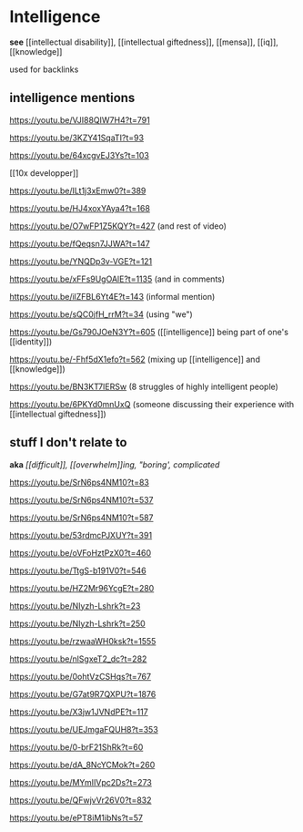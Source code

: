 # Intelligence

**see** [[intellectual disability]], [[intellectual giftedness]], [[mensa]], [[iq]], [[knowledge]]

used for backlinks

## intelligence mentions

<https://youtu.be/VJI88QIW7H4?t=791>

<https://youtu.be/3KZY41SqaTI?t=93>

<https://youtu.be/64xcgvEJ3Ys?t=103>

[[10x developper]]

<https://youtu.be/ILt1j3xEmw0?t=389>

<https://youtu.be/HJ4xoxYAya4?t=168>

<https://youtu.be/O7wFP1Z5KQY?t=427> (and rest of video)

<https://youtu.be/fQeqsn7JJWA?t=147>

<https://youtu.be/YNQDp3v-VGE?t=121>

<https://youtu.be/xFFs9UgOAlE?t=1135> (and in comments)

<https://youtu.be/ilZFBL6Yt4E?t=143> (informal mention)

<https://youtu.be/sQC0jfH_rrM?t=34> (using "we")

<https://youtu.be/Gs790JOeN3Y?t=605> ([[intelligence]] being part of one's [[identity]])

<https://youtu.be/-Fhf5dX1efo?t=562> (mixing up [[intelligence]] and [[knowledge]])

<https://youtu.be/BN3KT7IERSw> (8 struggles of highly intelligent people)

<https://youtu.be/6PKYd0mnUxQ> (someone discussing their experience with [[intellectual giftedness]])

## stuff I don't relate to

**aka** _[[difficult]], [[overwhelm]]ing, "boring', complicated_

<https://youtu.be/SrN6ps4NM10?t=83>

<https://youtu.be/SrN6ps4NM10?t=537>

<https://youtu.be/SrN6ps4NM10?t=587>

<https://youtu.be/53rdmcPJXUY?t=391>

<https://youtu.be/oVFoHztPzX0?t=460>

<https://youtu.be/TtgS-b191V0?t=546>

<https://youtu.be/HZ2Mr96YcgE?t=280>

<https://youtu.be/NIyzh-Lshrk?t=23>

<https://youtu.be/NIyzh-Lshrk?t=250>

<https://youtu.be/rzwaaWH0ksk?t=1555>

<https://youtu.be/nlSgxeT2_dc?t=282>

<https://youtu.be/0ohtVzCSHqs?t=767>

<https://youtu.be/G7at9R7QXPU?t=1876>

<https://youtu.be/X3jw1JVNdPE?t=117>

<https://youtu.be/UEJmgaFQUH8?t=353>

<https://youtu.be/0-brF21ShRk?t=60>

<https://youtu.be/dA_8NcYCMok?t=260>

<https://youtu.be/MYmIIVpc2Ds?t=273>

<https://youtu.be/QFwjvVr26V0?t=832>

<https://youtu.be/ePT8iM1ibNs?t=57>
